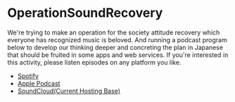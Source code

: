 # OperationSoundRecovery

We're trying to make an operation for the society attitude recovery which everyone has recognized music is beloved. And running a podcast program below to develop our thinking deeper and concreting the plan in Japanese that should be fruited in some apps and web services. If you're interested in this activity, please listen episodes on any platform you like.

- [Spotify](https://open.spotify.com/show/7ATZAPonAIBcFiRhylFnds)
- [Apple Podcast](https://podcasts.apple.com/jp/podcast/operation-sound-recovery/id1560978375)
- [SoundCloud(Current Hosting Base)](https://soundcloud.com/operation-sound-recovery)


